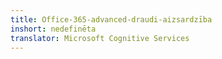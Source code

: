 ```yaml
---
title: Office-365-advanced-draudi-aizsardzība
inshort: nedefinēta
translator: Microsoft Cognitive Services
---
```





